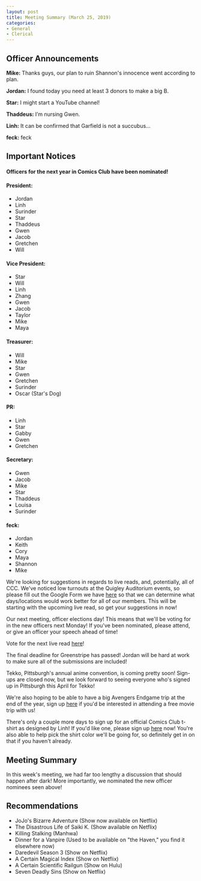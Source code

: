 ```yaml
---
layout: post
title: Meeting Summary (March 25, 2019)
categories:
- General
- Clerical
---
```


## Officer Announcements

**Mike:**  Thanks guys, our plan to ruin Shannon's innocence went according to plan.

**Jordan:**  I found today you need at least 3 donors to make a big B.

**Star:**  I might start a YouTube channel!

**Thaddeus:**  I’m nursing Gwen.

**Linh:**  It can be confirmed that Garfield is not a succubus...

**feck:**  feck

## Important Notices

#### Officers for the next year in Comics Club have been nominated!

#### President:
* Jordan
* Linh
* Surinder
* Star
* Thaddeus
* Gwen
* Jacob
* Gretchen
* Will

#### Vice President:
* Star
* Will
* Linh
* Zhang
* Gwen
* Jacob
* Taylor
* Mike
* Maya

#### Treasurer:
* Will
* Mike
* Star
* Gwen
* Gretchen
* Surinder
* Oscar (Star's Dog)

#### PR:
* Linh
* Star
* Gabby
* Gwen
* Gretchen

#### Secretary:
* Gwen
* Jacob
* Mike
* Star
* Thaddeus
* Louisa
* Surinder

#### feck:
* Jordan
* Keith
* Cory
* Maya
* Shannon
* Mike

We're looking for suggestions in regards to live reads, and, potentially, all of CCC.  We've noticed low turnouts at the Quigley Auditorium events, so please fill out the Google Form we have [here](https://goo.gl/forms/Lik8WxJW1feJGKSF2) so that we can determine what days/locations would work better for all of our members.  This will be starting with the upcoming live read, so get your suggestions in now!

Our next meeting, officer elections day!  This means that we'll be voting for in the new officers next Monday!  If you've been nominated, please attend, or give an officer your speech ahead of time!

Vote for the next live read [here](https://docs.google.com/forms/d/e/1FAIpQLSfnSj_F9jVq9mrbrcqXaGcOmn_DFzbQLzTVN4vvl2acF2qj-Q/viewform?usp=sf_link)!

The final deadline for Greenstripe has passed!  Jordan will be hard at work to make sure all of the submissions are included!

Tekko, Pittsburgh's annual anime convention, is coming pretty soon!  Sign-ups are closed now, but we look forward to seeing everyone who's signed up in Pittsburgh this April for Tekko!

We're also hoping to be able to have a big Avengers Endgame trip at the end of the year, sign up [here](https://docs.google.com/forms/d/e/1FAIpQLSdEsLGnhSADnhPLHrjv-IUlKvRHaYfc3yo1J4vXLZNeVBxwPg/viewform?usp=sf_link) if you'd be interested in attending a free movie trip with us!

There's only a couple more days to sign up for an official Comics Club t-shirt as designed by Linh!  If you'd like one, please sign up [here](https://docs.google.com/forms/d/e/1FAIpQLScsyjQMHGcE-tF-zzCtWA_D7HcMHNv7uTaMTqY3Uwh6uQki8g/viewform?usp=sf_link) now!  You're also able to help pick the shirt color we'll be going for, so definitely get in on that if you haven't already.

## Meeting Summary

In this week's meeting, we had far too lengthy a discussion that should happen after dark!  More importantly, we nominated the new officer nominees seen above!

## Recommendations

* JoJo's Bizarre Adventure (Show now available on Netflix)
* The Disastrous Life of Saiki K. (Show available on Netflix)
* Killing Stalking (Manhwa)
* Dinner for a Vanpire (Used to be available on "the Haven," you find it elsewhere now)
* Daredevil Season 3 (Show on Netflix)
* A Certain Magical Index (Show on Netflix)
* A Certain Scientific Railgun (Show on Hulu)
* Seven Deadly Sins (Show on Netflix)
